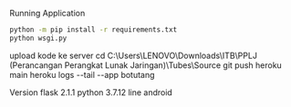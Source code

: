 Running Application
```bash
python -m pip install -r requirements.txt
python wsgi.py
```

upload kode ke server
cd C:\Users\LENOVO\Downloads\ITB\PPLJ (Perancangan Perangkat Lunak Jaringan)\Tubes\Source
git push heroku main
heroku logs --tail --app botutang


Version
flask 2.1.1
python 3.7.12
line android
